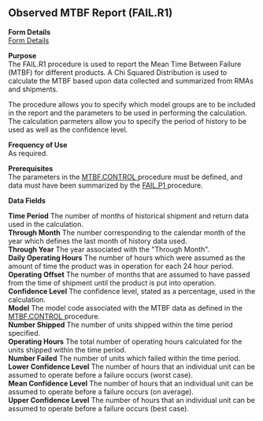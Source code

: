 ##  Observed MTBF Report (FAIL.R1)

<PageHeader />

**Form Details**  
[ Form Details ](FAIL-R1-1/README.md)   

**Purpose**  
The FAIL.R1 procedure is used to report the Mean Time Between Failure (MTBF)
for different products. A Chi Squared Distribution is used to calculate the
MTBF based upon data collected and summarized from RMAs and shipments.  
  
The procedure allows you to specify which model groups are to be included in
the report and the parameters to be used in performing the calculation. The
calculation parmeters allow you to specify the period of history to be used as
well as the confidence level.

**Frequency of Use**  
As required.

**Prerequisites**  
The parameters in the [ MTBF.CONTROL ](../../../../rover/MRK-OVERVIEW/MRK-ENTRY/MTBF-CONTROL) procedure must be defined, and data must have been summarized by the [ FAIL.P1 ](FAIL-P1/README.md) procedure. 

**Data Fields**

**Time Period** The number of months of historical shipment and return data
used in the calculation.  
**Through Month** The number corresponding to the calendar month of the year
which defines the last month of history data used.  
**Through Year** The year associated with the "Through Month".  
**Daily Operating Hours** The number of hours which were assumed as the amount
of time the product was in operation for each 24 hour period.  
**Operating Offset** The number of months that are assumed to have passed from
the time of shipment until the product is put into operation.  
**Confidence Level** The confidence level, stated as a percentage, used in the
calculation.  
**Model** The model code associated with the MTBF data as defined in the [ MTBF.CONTROL ](../../../../rover/MRK-OVERVIEW/MRK-ENTRY/MTBF-CONTROL) procedure.   
**Number Shipped** The number of units shipped within the time period
specified.  
**Operating Hours** The total number of operating hours calculated for the
units shipped within the time period.  
**Number Failed** The number of units which failed within the time period.  
**Lower Confidence Level** The number of hours that an individual unit can be
assumed to operate before a failure occurs (worst case).  
**Mean Confidence Level** The number of hours that an individual unit can be
assumed to operate before a failure occurs (on average).  
**Upper Confidence Level** The number of hours that an individual unit can be
assumed to operate before a failure occurs (best case).  
  
<badge text= "Version 8.10.57" vertical="middle" />

<PageFooter />